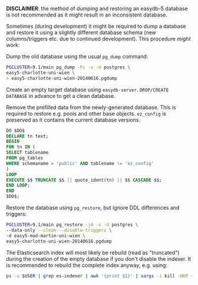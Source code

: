 **DISCLAIMER**: the method of dumping and restoring an easydb-5 database is not recommended as it might result in an inconsistent database.

Sometimes (during development) it might be required to dump a database and restore it using a slightly different database schema (new columns/triggers etc. due to continued development). This procedure *might* work:

Dump the old database using the usual `pg_dump` command:

```sh
PGCLUSTER=9.1/main pg_dump -Fc -v -U postgres \
easy5-charlotte-uni-wien \
> easy5-charlotte-uni-wien-20140616.pgdump
```

Create an empty target database using `easydb-server`. `DROP/CREATE DATABASE` in advance to get a clean database.

Remove the prefilled data from the newly-generated database. This is required to restore e.g. pools and other base objects. `ez_config` is preserved as it contains the current database versions.

```sql
DO $DO$
DECLARE tn text;
BEGIN
FOR tn IN (
SELECT tablename
FROM pg_tables
WHERE schemaname = 'public' AND tablename != 'ez_config'
)
LOOP
EXECUTE $$ TRUNCATE $$ || quote_ident(tn) || $$ CASCADE $$;
END LOOP;
END
$DO$;
```

Restore the database using `pg_restore`, but ignore DDL differences and triggers:

```sh
PGCLUSTER=9.1/main pg_restore -j4 -v -U postgres \
--data-only --clean --disable-triggers \
-d easy5-mad-martin-uni-wien \
easy5-charlotte-uni-wien-20140616.pgdump
```

The Elasticsearch index will most likely be rebuild (read as "truncated") during the creation of the empty database if you don't disable the indexer. It is recommended to rebuild the complete index anyway, e.g. using:

```sh
ps -u $USER | grep es-indexer | awk '{print $1}' | xargs -i kill -HUP {}
```
